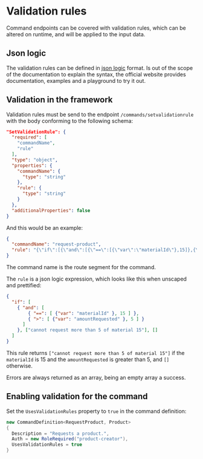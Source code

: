 # Validation rules
Command endpoints can be covered with validation rules, which can be altered on runtime, and will be applied to the input data.

## Json logic
The validation rules can be defined in [json logic](https://jsonlogic.com/) format. Is out of the scope of the documentation to explain the syntax, the official website provides documentation, examples and a playground to try it out.

## Validation in the framework
Validation rules must be send to the endpoint `/commands/setvalidationrule` with the body conforming to the following schema:
```json
"SetValidationRule": {
  "required": [
    "commandName",
    "rule"
  ],
  "type": "object",
  "properties": {
    "commandName": {
      "type": "string"
    },
    "rule": {
      "type": "string"
    }
  },
  "additionalProperties": false
}
```

And this would be an example:
```json
{
  "commandName": "request-product",
  "rule": "{\"if\":[{\"and\":[{\"==\":[{\"var\":\"materialId\"},15]},{\">\":[{\"var\":\"amountRequested\"},5]}]},[\"cannot request more than 5 of material 15\"],[]]}"
}
```

The command name is the route segment for the command.

The `rule` is a json logic expression, which looks like this when unscaped and prettified:
```json
{
  "if": [
    { "and": [
        { "==": [ {"var": "materialId" }, 15 ] },
        { ">": [ {"var": "amountRequested" }, 5 ] }
      ]
    }, ["cannot request more than 5 of material 15"], []
  ]
}
```
This rule returns `["cannot request more than 5 of material 15"]` if the `materialId` is 15 and the `amountRequested` is greater than 5, and `[]` otherwise.

Errors are always returned as an array, being an empty array a success.

## Enabling validation for the command
Set the `UsesValidationRules` property to `true` in the command definition:
```cs
new CommandDefinition<RequestProduct, Product>
{
  Description = "Requests a product.",
  Auth = new RoleRequired("product-creator"),
  UsesValidationRules = true
}
```
